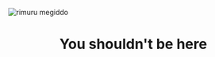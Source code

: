 ![rimuru megiddo](https://user-images.githubusercontent.com/71648698/200069277-121e4ce0-4f3e-468a-9946-4b18f09bff6e.jpg)
                                              <h1 text align= center> You shouldn't be here<h1>
<!-- ![Profile views](https://gpvc.arturio.dev/johnwick-boogeyman) -->
